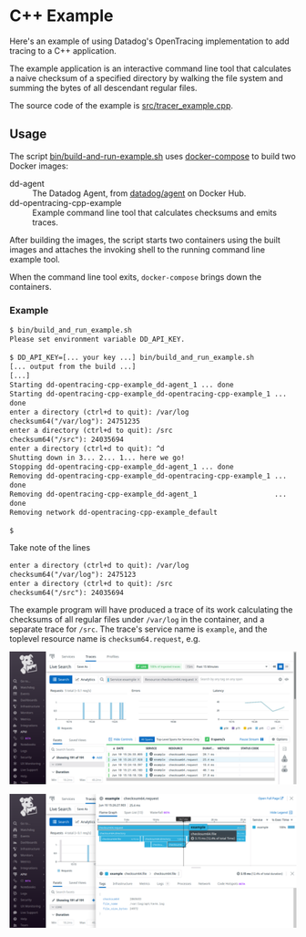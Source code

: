 C++ Example
===========
Here's an example of using Datadog's OpenTracing implementation to add tracing
to a C++ application.

The example application is an interactive command line tool that calculates a 
naive checksum of a specified directory by walking the file system and summing
the bytes of all descendant regular files.

The source code of the example is [src/tracer_example.cpp][3].

Usage
-----
The script [bin/build-and-run-example.sh][1] uses [docker-compose][2] to build
two Docker images:

<dl>
  <dt>dd-agent</dt>
  <dd>The Datadog Agent, from <a href="https://hub.docker.com/r/datadog/agent">datadog/agent</a> on Docker Hub.</dd>

  <dt>dd-opentracing-cpp-example</dt>
  <dd>Example command line tool that calculates checksums and emits traces.</dd>
</dl>

After building the images, the script starts two containers using the built
images and attaches the invoking shell to the running command line example
tool.

When the command line tool exits, `docker-compose` brings down the containers.

### Example
```console
$ bin/build_and_run_example.sh 
Please set environment variable DD_API_KEY.

$ DD_API_KEY=[... your key ...] bin/build_and_run_example.sh
[... output from the build ...]
[...]
Starting dd-opentracing-cpp-example_dd-agent_1 ... done
Starting dd-opentracing-cpp-example_dd-opentracing-cpp-example_1 ... done
enter a directory (ctrl+d to quit): /var/log
checksum64("/var/log"): 24751235
enter a directory (ctrl+d to quit): /src
checksum64("/src"): 24035694
enter a directory (ctrl+d to quit): ^d
Shutting down in 3... 2... 1... here we go!
Stopping dd-opentracing-cpp-example_dd-agent_1 ... done
Removing dd-opentracing-cpp-example_dd-opentracing-cpp-example_1 ... done
Removing dd-opentracing-cpp-example_dd-agent_1                   ... done
Removing network dd-opentracing-cpp-example_default

$
```

Take note of the lines
```
enter a directory (ctrl+d to quit): /var/log
checksum64("/var/log"): 2475123
enter a directory (ctrl+d to quit): /src
checksum64("/src"): 24035694
```

The example program will have produced a trace of its work calculating the
checksums of all regular files under `/var/log` in the container, and a
separate trace for `/src`.  The trace's service name is `example`, and the
toplevel resource name is `checksum64.request`, e.g.

![search for requests](images/search.png)

![flame graph of trace](images/flame_graph.png)

[1]: bin/build-and-run-example.sh
[2]: https://github.com/docker/compose
[3]: src/tracer_example.cpp
